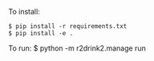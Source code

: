 To install:

    $ pip install -r requirements.txt
    $ pip install -e .

To run:
    $ python -m r2drink2.manage run
	


